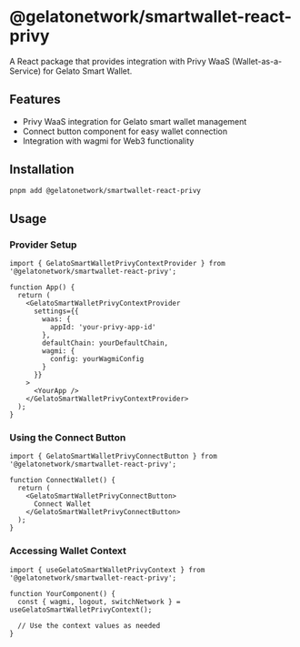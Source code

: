 # @gelatonetwork/smartwallet-react-privy

A React package that provides integration with Privy WaaS (Wallet-as-a-Service) for Gelato Smart Wallet.

## Features

- Privy WaaS integration for Gelato smart wallet management
- Connect button component for easy wallet connection
- Integration with wagmi for Web3 functionality

## Installation

```bash
pnpm add @gelatonetwork/smartwallet-react-privy
```

## Usage

### Provider Setup

```tsx
import { GelatoSmartWalletPrivyContextProvider } from '@gelatonetwork/smartwallet-react-privy';

function App() {
  return (
    <GelatoSmartWalletPrivyContextProvider
      settings={{
        waas: {
          appId: 'your-privy-app-id'
        },
        defaultChain: yourDefaultChain,
        wagmi: {
          config: yourWagmiConfig
        }
      }}
    >
      <YourApp />
    </GelatoSmartWalletPrivyContextProvider>
  );
}
```

### Using the Connect Button

```tsx
import { GelatoSmartWalletPrivyConnectButton } from '@gelatonetwork/smartwallet-react-privy';

function ConnectWallet() {
  return (
    <GelatoSmartWalletPrivyConnectButton>
      Connect Wallet
    </GelatoSmartWalletPrivyConnectButton>
  );
}
```

### Accessing Wallet Context

```tsx
import { useGelatoSmartWalletPrivyContext } from '@gelatonetwork/smartwallet-react-privy';

function YourComponent() {
  const { wagmi, logout, switchNetwork } = useGelatoSmartWalletPrivyContext();
  
  // Use the context values as needed
}
```
